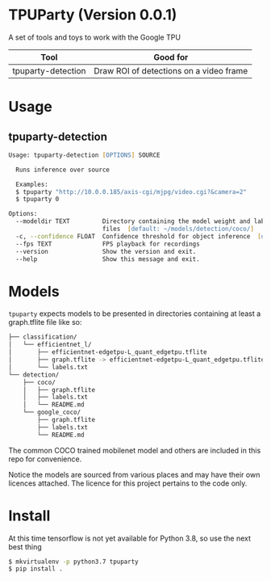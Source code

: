# TPUParty (Version 0.0.1)

A set of tools and toys to work with the Google TPU

| Tool               | Good for                                |
|--------------------|-----------------------------------------|
| tpuparty-detection | Draw ROI of detections on a video frame |

# Usage

## tpuparty-detection

``` zsh
Usage: tpuparty-detection [OPTIONS] SOURCE

  Runs inference over source

  Examples:
  $ tpuparty "http://10.0.0.185/axis-cgi/mjpg/video.cgi?&camera=2"
  $ tpuparty 0

Options:
  --modeldir TEXT         Directory containing the model weight and label
                          files  [default: ~/models/detection/coco/]
  -c, --confidence FLOAT  Confidence threshold for object inference  [default: 0.1]
  --fps TEXT              FPS playback for recordings
  --version               Show the version and exit.
  --help                  Show this message and exit.
```

# Models

`tpuparty` expects models to be presented in directories containing at least a
graph.tflite file like so:

```zsh
├── classification/
│   └── efficientnet_l/
│       ├── efficientnet-edgetpu-L_quant_edgetpu.tflite
│       ├── graph.tflite -> efficientnet-edgetpu-L_quant_edgetpu.tflite
│       └── labels.txt
└── detection/
    ├── coco/
    │   ├── graph.tflite
    │   ├── labels.txt
    │   └── README.md
    └── google_coco/
        ├── graph.tflite
        ├── labels.txt
        └── README.md

```

The common COCO trained mobilenet model and others are included in this repo for
convenience.

Notice the models are sourced from various places and may have their own licences attached.
The licence for this project pertains to the code only. 

# Install

At this time tensorflow is not yet available for Python 3.8, so use the next best thing

```zsh
$ mkvirtualenv -p python3.7 tpuparty 
$ pip install .
```

